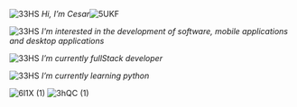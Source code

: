 
![33HS](https://github.com/CeCuVa/CeCuVa/assets/134743970/1b15aadb-b486-4bde-bfe8-b89c73f3fb03)  *Hi, I’m Cesar*![5UKF](https://github.com/CeCuVa/CeCuVa/assets/134743970/cc910c16-39c9-4b3d-bce0-598e33928fa4)

![33HS](https://github.com/CeCuVa/CeCuVa/assets/134743970/1b15aadb-b486-4bde-bfe8-b89c73f3fb03)
   *I'm interested in the development of software, mobile applications and desktop applications*

![33HS](https://github.com/CeCuVa/CeCuVa/assets/134743970/1b15aadb-b486-4bde-bfe8-b89c73f3fb03)  *I’m currently fullStack developer*                                                         

![33HS](https://github.com/CeCuVa/CeCuVa/assets/134743970/1b15aadb-b486-4bde-bfe8-b89c73f3fb03) *I’m currently learning python*


![6l1X (1)](https://github.com/CeCuVa/CeCuVa/assets/134743970/6fca0627-8e51-4a28-a978-e483d75654e8)
  ![3hQC (1)](https://github.com/CeCuVa/CeCuVa/assets/134743970/942015b0-f26a-4ebb-9348-283c3f3c5bdb)     














